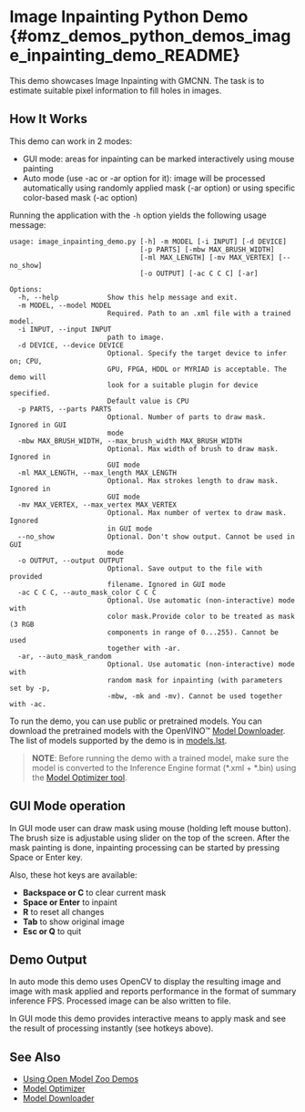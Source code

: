 # Image Inpainting Python Demo {#omz_demos_python_demos_image_inpainting_demo_README}

This demo showcases Image Inpainting with GMCNN. The task is to estimate suitable pixel information
to fill holes in images.

## How It Works
This demo can work in 2 modes:

* GUI mode: areas for inpainting can be marked interactively using mouse painting
* Auto mode (use -ac or -ar option for it): image will be processed automatically using randomly applied mask (-ar option) or using specific color-based mask (-ac option)

Running the application with the `-h` option yields the following usage message:

```
usage: image_inpainting_demo.py [-h] -m MODEL [-i INPUT] [-d DEVICE]
                                [-p PARTS] [-mbw MAX_BRUSH_WIDTH]
                                [-ml MAX_LENGTH] [-mv MAX_VERTEX] [--no_show]
                                [-o OUTPUT] [-ac C C C] [-ar]

Options:
  -h, --help            Show this help message and exit.
  -m MODEL, --model MODEL
                        Required. Path to an .xml file with a trained model.
  -i INPUT, --input INPUT
                        path to image.
  -d DEVICE, --device DEVICE
                        Optional. Specify the target device to infer on; CPU,
                        GPU, FPGA, HDDL or MYRIAD is acceptable. The demo will
                        look for a suitable plugin for device specified.
                        Default value is CPU
  -p PARTS, --parts PARTS
                        Optional. Number of parts to draw mask. Ignored in GUI
                        mode
  -mbw MAX_BRUSH_WIDTH, --max_brush_width MAX_BRUSH_WIDTH
                        Optional. Max width of brush to draw mask. Ignored in
                        GUI mode
  -ml MAX_LENGTH, --max_length MAX_LENGTH
                        Optional. Max strokes length to draw mask. Ignored in
                        GUI mode
  -mv MAX_VERTEX, --max_vertex MAX_VERTEX
                        Optional. Max number of vertex to draw mask. Ignored
                        in GUI mode
  --no_show             Optional. Don't show output. Cannot be used in GUI
                        mode
  -o OUTPUT, --output OUTPUT
                        Optional. Save output to the file with provided
                        filename. Ignored in GUI mode
  -ac C C C, --auto_mask_color C C C
                        Optional. Use automatic (non-interactive) mode with
                        color mask.Provide color to be treated as mask (3 RGB
                        components in range of 0...255). Cannot be used
                        together with -ar.
  -ar, --auto_mask_random
                        Optional. Use automatic (non-interactive) mode with
                        random mask for inpainting (with parameters set by -p,
                        -mbw, -mk and -mv). Cannot be used together with -ac.
```

To run the demo, you can use public or pretrained models. You can download the pretrained models with the OpenVINO&trade; [Model Downloader](../../../tools/downloader/README.md). The list of models supported by the demo is in [models.lst](./models.lst).

> **NOTE**: Before running the demo with a trained model, make sure the model is converted to the Inference Engine format (\*.xml + \*.bin) using the [Model Optimizer tool](https://docs.openvinotoolkit.org/latest/_docs_MO_DG_Deep_Learning_Model_Optimizer_DevGuide.html).

## GUI Mode operation
In GUI mode user can draw mask using mouse (holding left mouse button). The brush size is adjustable using slider on the top of the screen. After the mask painting is done, inpainting processing can be started by pressing Space or Enter key.

Also, these hot keys are available:

* **Backspace or C** to clear current mask
* **Space or Enter** to inpaint
* **R** to reset all changes
* **Tab** to show original image
* **Esc or Q** to quit

## Demo Output

In auto mode this demo uses OpenCV to display the resulting image and image with mask applied and reports performance in the format of summary inference FPS. Processed image can be also written to file.

In GUI mode this demo provides interactive means to apply mask and see the result of processing instantly (see hotkeys above).

## See Also

* [Using Open Model Zoo Demos](../../README.md)
* [Model Optimizer](https://docs.openvinotoolkit.org/latest/_docs_MO_DG_Deep_Learning_Model_Optimizer_DevGuide.html)
* [Model Downloader](../../../tools/downloader/README.md)
